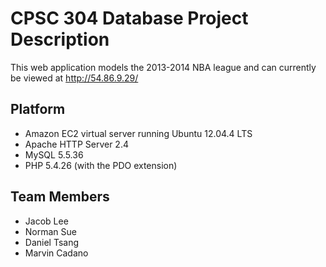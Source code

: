 # CPSC 304 Database Project Description

This web application models the 2013-2014 NBA league and can currently be viewed at http://54.86.9.29/

## Platform

- Amazon EC2 virtual server running Ubuntu 12.04.4 LTS
- Apache HTTP Server 2.4
- MySQL 5.5.36
- PHP 5.4.26 (with the PDO extension)

## Team Members

- Jacob Lee
- Norman Sue
- Daniel Tsang
- Marvin Cadano

